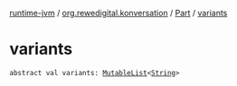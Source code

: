 [runtime-jvm](../../index.md) / [org.rewedigital.konversation](../index.md) / [Part](index.md) / [variants](./variants.md)

# variants

`abstract val variants: `[`MutableList`](https://kotlinlang.org/api/latest/jvm/stdlib/kotlin.collections/-mutable-list/index.html)`<`[`String`](https://kotlinlang.org/api/latest/jvm/stdlib/kotlin/-string/index.html)`>`